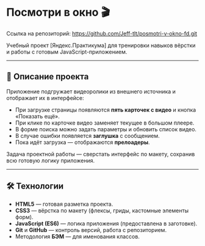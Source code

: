 # Посмотри в окно 🎬

Ссылка на репозиторий: https://github.com/Jeff-tlt/posmotri-v-okno-fd.git

Учебный проект [Яндекс.Практикума] для тренировки навыков вёрстки и работы с готовым JavaScript-приложением.

---

## 📌 Описание проекта

Приложение подгружает видеоролики из внешнего источника и отображает их в интерфейсе:

- При загрузке страницы появляются **пять карточек с видео** и кнопка «Показать ещё».
- При клике по карточке видео заменяет текущее в большом плеере.
- В форме поиска можно задать параметры и обновить список видео.
- В случае ошибки появляется **заглушка** с сообщением.
- Пока идёт загрузка — отображаются **прелоадеры**.

Задача проектной работы — сверстать интерфейс по макету, сохранив всю готовую логику приложения.

---

## 🛠️ Технологии

- **HTML5** — готовая разметка проекта.
- **CSS3** — вёрстка по макету (флексы, гриды, кастомные элементы форм).
- **JavaScript (ES6)** — логика приложения (предоставлена в заготовке).
- **Git** и **GitHub** — контроль версий, работа с репозиторием.
- Методология **БЭМ** — для именования классов.
